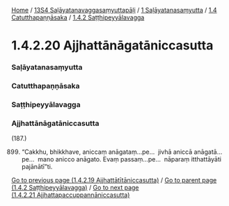 
[Home](/) / [13S4 Saḷāyatanavaggasaṃyuttapāḷi](/tipitaka/13S4.md) / [1 Saḷāyatanasaṃyutta](/tipitaka/13S4/1.md) / [1.4 Catutthapaṇṇāsaka](/tipitaka/13S4/1/1.4.md) / [1.4.2 Saṭṭhipeyyālavagga](/tipitaka/13S4/1/1.4/1.4.2.md)

# 1.4.2.20 Ajjhattānāgatāniccasutta

### Saḷāyatanasaṃyutta

### Catutthapaṇṇāsaka

### Saṭṭhipeyyālavagga

### Ajjhattānāgatāniccasutta

(187.)

899. “Cakkhu, bhikkhave, aniccaṃ anāgataṃ…pe…  jivhā aniccā anāgatā…pe…  mano anicco anāgato. Evaṃ passaṃ…pe…  nāparaṃ itthattāyāti pajānātī”ti.

[Go to previous page (1.4.2.19 Ajjhattātītāniccasutta)](/tipitaka/13S4/1/1.4/1.4.2/1.4.2.19.md) / [Go to parent page (1.4.2 Saṭṭhipeyyālavagga)](/tipitaka/13S4/1/1.4/1.4.2.md) / [Go to next page (1.4.2.21 Ajjhattapaccuppannāniccasutta)](/tipitaka/13S4/1/1.4/1.4.2/1.4.2.21.md)


